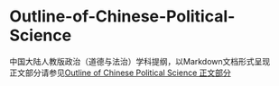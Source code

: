 # Outline-of-Chinese-Political-Science
中国大陆人教版政治（道德与法治）学科提纲，以Markdown文档形式呈现  
正文部分请参见[Outline of Chinese Political Science 正文部分]()
